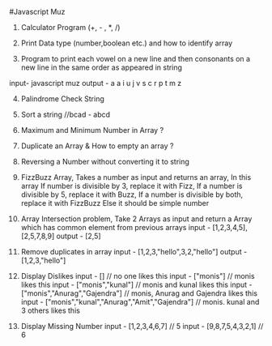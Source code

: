 #Javascript Muz

1. Calculator Program (+, - , *, /)

2. Print Data type (number,boolean etc.) and how to identify array

3. Program to print each vowel on a new line and then consonants on a new line in the same order as appeared in string

input- javascript muz
output - 
a
a
i
u
j
v
s
c
r
p
t
m
z

4. Palindrome Check String 

5. Sort a string //bcad - abcd

6. Maximum and Minimum Number in Array ?

7. Duplicate an Array & How to empty an array ?

8. Reversing a Number without converting it to string

9. FizzBuzz Array, Takes a number as input and returns an array, In this array
If number is divisible by 3, replace it with Fizz,
If a number is divisible by 5, replace it with Buzz,
If a number is divisible by both, replace it with FizzBuzz
Else it should be simple number 

10. Array Intersection problem,
Take 2 Arrays as input and return a Array which has common element from previous arrays
input - [1,2,3,4,5],[2,5,7,8,9]
output - [2,5]

11. Remove duplicates in array
input - [1,2,3,"hello",3,2,"hello"]
output - [1,2,3,"hello"]

12. Display Dislikes
input - [] // no one likes this
input - ["monis"] // monis likes this
input - ["monis","kunal"] // monis and kunal likes this
input - ["monis","Anurag","Gajendra"] // monis, Anurag and Gajendra likes this
input - ["monis","kunal","Anurag","Amit","Gajendra"] // monis. kunal and 3 others likes this

13. Display Missing Number
input - [1,2,3,4,6,7] // 5
input - [9,8,7,5,4,3,2,1] // 6